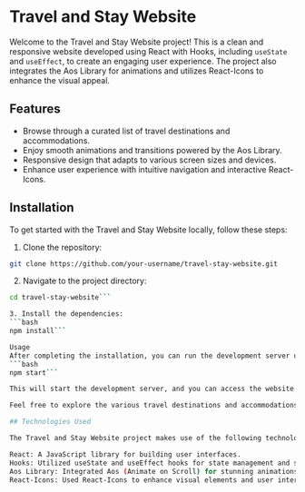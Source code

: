 # Travel and Stay Website

Welcome to the Travel and Stay Website project! This is a clean and responsive website developed using React with Hooks, including `useState` and `useEffect`, to create an engaging user experience. The project also integrates the Aos Library for animations and utilizes React-Icons to enhance the visual appeal.

## Features

- Browse through a curated list of travel destinations and accommodations.
- Enjoy smooth animations and transitions powered by the Aos Library.
- Responsive design that adapts to various screen sizes and devices.
- Enhance user experience with intuitive navigation and interactive React-Icons.

## Installation

To get started with the Travel and Stay Website locally, follow these steps:

1. Clone the repository:

```bash
git clone https://github.com/your-username/travel-stay-website.git
```

2. Navigate to the project directory:
```bash
cd travel-stay-website```

3. Install the dependencies:
```bash
npm install```

Usage
After completing the installation, you can run the development server using the following command:
```bash
npm start```

This will start the development server, and you can access the website in your web browser by visiting http://localhost:3000.

Feel free to explore the various travel destinations and accommodations available on the website. Enjoy the animations and the user-friendly interface!

## Technologies Used

The Travel and Stay Website project makes use of the following technologies:

React: A JavaScript library for building user interfaces.
Hooks: Utilized useState and useEffect hooks for state management and side effects.
Aos Library: Integrated Aos (Animate on Scroll) for stunning animations.
React-Icons: Used React-Icons to enhance visual elements and user interactions.
